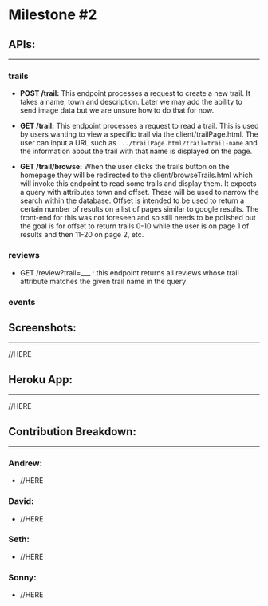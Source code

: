 # Milestone #2

## APIs:
---

### trails

- <b>POST /trail:</b>  This endpoint processes a request to create a new trail. It takes a name, town and description. Later we may add the ability to send image data but we are unsure how to do that for now.

- <b>GET /trail:</b>  This endpoint processes a request to read a trail. This is used by users wanting to view a specific trail via the client/trailPage.html. The user can input a URL such as ```.../trailPage.html?trail=trail-name``` and the information about the trail with that name is displayed on the page.

- <b>GET /trail/browse:</b>  When the user clicks the trails button on the homepage they will be redirected to the client/browseTrails.html which will invoke this endpoint to read some trails and display them. It expects a query with attributes town and offset. These will be used to narrow the search within the database. Offset is intended to be used to return a certain number of results on a list of pages similar to google results. The front-end for this was not foreseen and so still needs to be polished but the goal is for offset to return trails 0-10 while the user is on page 1 of results and then 11-20 on page 2, etc.

### reviews

- GET /review?trail=___ : this endpoint returns all reviews whose trail attribute matches the given trail name in the query

### events


## Screenshots:
---
//HERE


## Heroku App:
---
//HERE


## Contribution Breakdown:
---
### Andrew:
  - //HERE
### David:
  - //HERE
### Seth:
  - //HERE
### Sonny:
  - //HERE

